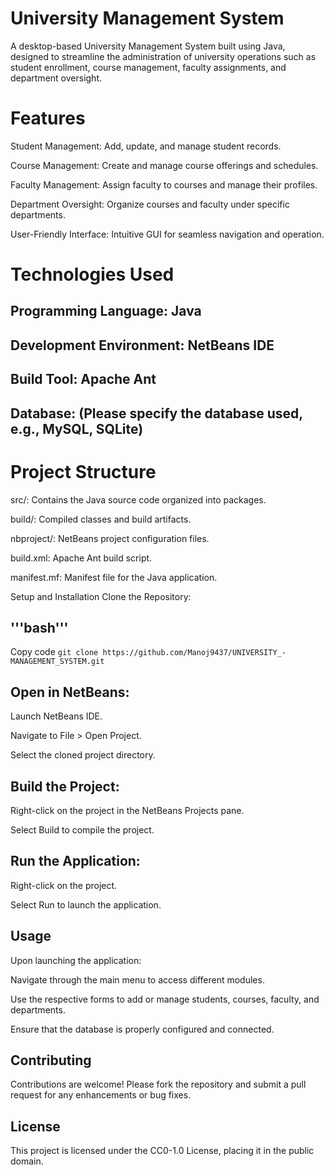 # University Management System
A desktop-based University Management System built using Java, designed to streamline the administration of university operations such as student enrollment, course management, faculty assignments, and department oversight.

# Features
Student Management: Add, update, and manage student records.

Course Management: Create and manage course offerings and schedules.

Faculty Management: Assign faculty to courses and manage their profiles.

Department Oversight: Organize courses and faculty under specific departments.

User-Friendly Interface: Intuitive GUI for seamless navigation and operation.

# Technologies Used
## Programming Language: Java

## Development Environment: NetBeans IDE

## Build Tool: Apache Ant

## Database: (Please specify the database used, e.g., MySQL, SQLite)

# Project Structure
src/: Contains the Java source code organized into packages.

build/: Compiled classes and build artifacts.

nbproject/: NetBeans project configuration files.

build.xml: Apache Ant build script.

manifest.mf: Manifest file for the Java application.

Setup and Installation
Clone the Repository:

## '''bash'''
Copy code
```git clone https://github.com/Manoj9437/UNIVERSITY_-MANAGEMENT_SYSTEM.git```

## Open in NetBeans:

Launch NetBeans IDE.

Navigate to File > Open Project.

Select the cloned project directory.

## Build the Project:

Right-click on the project in the NetBeans Projects pane.

Select Build to compile the project.

## Run the Application:

Right-click on the project.

Select Run to launch the application.

## Usage
Upon launching the application:

Navigate through the main menu to access different modules.

Use the respective forms to add or manage students, courses, faculty, and departments.

Ensure that the database is properly configured and connected.

## Contributing
Contributions are welcome! Please fork the repository and submit a pull request for any enhancements or bug fixes.

## License
This project is licensed under the CC0-1.0 License, placing it in the public domain.


